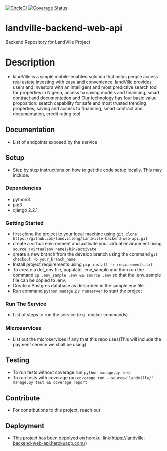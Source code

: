 [![CircleCI](https://circleci.com/gh/landvilleng/landville-backend-web-api.svg?style=svg&circle-token=0b67e7bdea3b38a5b4be3154613c500fb0ba12db)](https://circleci.com/gh/landvilleng/landville-backend-web-api) [![Coverage Status](https://coveralls.io/repos/github/landvilleng/landville-backend-web-api/badge.svg?branch=develop&t=8IKdIj)](https://coveralls.io/github/landvilleng/landville-backend-web-api?branch=develop)

# landville-backend-web-api

Backend Repository for LandVille Project

# Description

* landVille is a simple mobile-enabled solution that helps people access real estate investing with ease and convenience. landVille provides users and investors with an intelligent and most predictive search tool for properties in Nigeria, access to saving models and financing, smart contract and documentation and  Our technology has four basic value proposition: search capability for safe and most trusted trending properties, saving and access to financing, smart contract and documentation, credit rating tool

## Documentation

* List of endpoints exposed by the service

## Setup

* Step by step instructions on how to get the code setup locally. This may include:

### Dependencies

* python3
* pip3
* django 2.2.1

### Getting Started

* first clone the project to your local machine using  `git clone https://github.com/landvilleng/landville-backend-web-api.git`
* create a virtual environment and activate your virtual environment using `source (virtualenv name)/bin/activate`
* create a new branch from the develop branch using the command `git checkout -b your_branch_name`
* Install project requirements using `pip install -r requirements.txt`
* To create a dot_env file, populate .env_sample and then run the command `cp .env_sample .env && source .env` so that the .env_sample file can be     copied to .env.  
* Create a Postgres database as described in the sample.env file
* Run command `python manage.py runserver` to start the project


### Run The Service

* List of steps to run the service (e.g. docker commands)

### Microservices

* List out the microservices if any that this repo uses(This will include the payment service we shall be using)

## Testing
* To run tests without coverage run `python manage.py test`
* To run tests with coverage run `coverage run --source='landville/' manage.py test && coverage report`

## Contribute

* For contributions to this project, reach out

## Deployment

* This project has been depolyed on heroku:
link(https://landville-backend-web-api.herokuapp.com/)
